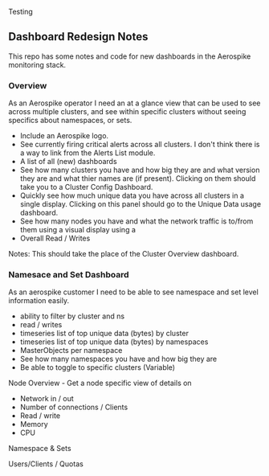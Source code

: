 
Testing

## Dashboard Redesign Notes
This repo has some notes and code for new dashboards in the Aerospike monitoring stack. 


### Overview
As an Aerospike operator I need an at a glance view that can be used to see across multiple clusters, and see within specific clusters without seeing specifics about namespaces, or sets. 

* Include an Aerospike logo.
* See currently firing critical alerts across all clusters. I don't think there is a way to link from the Alerts List module.
* A list of all (new) dashboards
* See how many clusters you have and how big they are and what version they are and what thier names are (if present). Clicking on them should take you to a Cluster Config Dashboard.
* Quickly see how much unique data you have across all clusters in a single display. Clicking on this panel should go to the Unique Data usage dashboard.
* See how many nodes you have and what the network traffic is to/from them using a visual display using a 
* Overall Read / Writes

Notes: This should take the place of the Cluster Overview dashboard. 

### Namesace and Set Dashboard
As an aerospike customer I need to be able to see namespace and set level information easily.

* ability to filter by cluster and ns
* read / writes 
* timeseries list of top unique data (bytes) by cluster
* timeseries list of top unique data (bytes) by namespaces
* MasterObjects per namespace
* See how many namespaces you have and how big they are
* Be able to toggle to specific clusters (Variable)

Node Overview - Get a node specific view of details on
* Network in / out
* Number of connections / Clients
* Read / write
* Memory
* CPU

Namespace & Sets


Users/Clients / Quotas


